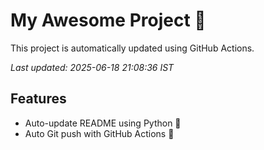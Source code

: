# My Awesome Project 🚀

This project is automatically updated using GitHub Actions.

_Last updated: 2025-06-18 21:08:36 IST_

## Features
- Auto-update README using Python 🐍
- Auto Git push with GitHub Actions 🤖
